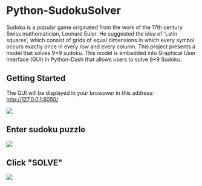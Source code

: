 # Python-SudokuSolver

Sudoku is a popular game originated from the work of the 17th century Swiss mathematician, Leonard Euler. He suggested the idea of ‘Latin squares’, which consist of grids of equal dimensions in which every symbol occurs exactly once in every row and every column. This project presents a model that solves 9×9 sudoku. This model is embedded into Graphical User Interface (GUI) in Python-Dash that allows users to solve 9×9 Sudoku.

## Getting Started
The GUI will be displayed in your browswer in this address: http://127.0.0.1:8050/

![](image/Screenshot1.png)

## Enter sudoku puzzle
![](image/Screenshot2.png)

## Click "SOLVE"
![](image/Screenshot3.png)
